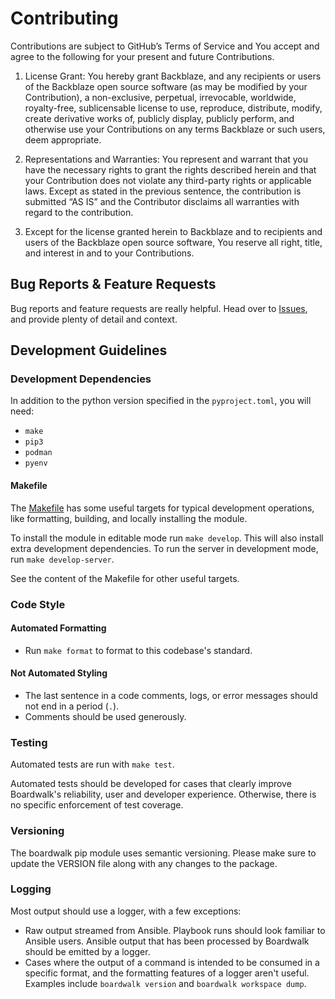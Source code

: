 # Contributing

Contributions are subject to GitHub’s Terms of Service and You accept and
agree to the following for your present and future Contributions.

1. License Grant: You hereby grant Backblaze, and any recipients or users of
the Backblaze open source software (as may be modified by your Contribution),
a non-exclusive, perpetual, irrevocable, worldwide, royalty-free,
sublicensable license to use, reproduce, distribute, modify, create derivative
works of, publicly display, publicly perform, and otherwise use your
Contributions on any terms Backblaze or such users, deem appropriate.

3. Representations and Warranties: You represent and warrant that you have the
necessary rights to grant the rights described herein and that your
Contribution does not violate any third-party rights or applicable laws.
Except as stated in the previous sentence, the contribution is submitted
“AS IS” and the Contributor disclaims all warranties with regard to the
contribution.

3. Except for the license granted herein to Backblaze and to recipients and
users of the Backblaze open source software, You reserve all right, title, and
interest in and to your Contributions.

## Bug Reports & Feature Requests

Bug reports and feature requests are really helpful. Head over to
[Issues](https://github.com/Backblaze/boardwalk/issues), and provide
plenty of detail and context.

## Development Guidelines

### Development Dependencies

In addition to the python version specified in the `pyproject.toml`, you will
need:

- `make`
- `pip3`
- `podman`
- `pyenv`

#### Makefile

The [Makefile](./Makefile) has some useful targets for typical development
operations, like formatting, building, and locally installing the module.

To install the module in editable mode run `make develop`. This will also
install extra development dependencies.
To run the server in development mode, run `make develop-server`.

See the content of the Makefile for other useful targets.

### Code Style

#### Automated Formatting

- Run `make format` to format to this codebase's standard.

#### Not Automated Styling

- The last sentence in a code comments, logs, or error messages should not end
  in a period (`.`).
- Comments should be used generously.

### Testing

Automated tests are run with `make test`.

Automated tests should be developed for cases that clearly improve Boardwalk's
reliability, user and developer experience. Otherwise, there is no specific
enforcement of test coverage.

### Versioning

The boardwalk pip module uses semantic versioning. Please make sure to update
the VERSION file along with any changes to the package.

### Logging
Most output should use a logger, with a few exceptions:
- Raw output streamed from Ansible. Playbook runs should look familiar to
  Ansible users. Ansible output that has been processed by Boardwalk should be
  emitted by a logger.
- Cases where the output of a command is intended to be consumed in a specific
  format, and the formatting features of a logger aren't useful. Examples
  include `boardwalk version` and `boardwalk workspace dump`.
